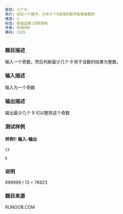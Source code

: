```yaml
---
题目: 几个九
简介: 给定一个数字，问多少个9组成的数字能够被整除
难度: 1
标签: 数值运算|流程控制
作者: RUNOOB
慕码: 1535
---
```


### 题目描述

输入一个奇数，然后判断最少几个 9 除于该数的结果为整数。

### 输入描述

输入为一个奇数

### 输出描述

输出最少几个 9 可以整除这个奇数

### 测试样例

#### 样例1: 输入-输出

```
13
```

```
6
```

### 说明

999999 / 13 = 76923

### 题目来源

RUNOOB.COM
